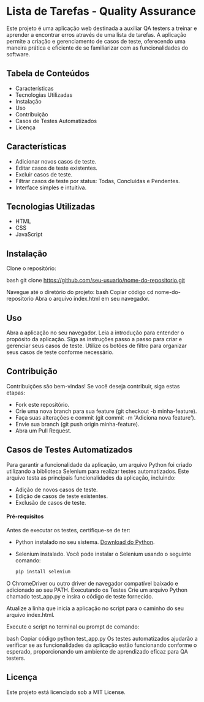 # Lista de Tarefas - Quality Assurance
Este projeto é uma aplicação web destinada a auxiliar QA testers a treinar e aprender a encontrar erros através de uma lista de tarefas. A aplicação permite a criação e gerenciamento de casos de teste, oferecendo uma maneira prática e eficiente de se familiarizar com as funcionalidades do software.

## Tabela de Conteúdos
* Características
* Tecnologias Utilizadas
* Instalação
* Uso
* Contribuição
* Casos de Testes Automatizados
* Licença

## Características
* Adicionar novos casos de teste.
* Editar casos de teste existentes.
* Excluir casos de teste.
* Filtrar casos de teste por status: Todas, Concluídas e Pendentes.
* Interface simples e intuitiva.

## Tecnologias Utilizadas
* HTML
* CSS
* JavaScript

## Instalação
Clone o repositório:

bash
git clone https://github.com/seu-usuario/nome-do-repositorio.git

Navegue até o diretório do projeto:
bash
Copiar código
cd nome-do-repositorio
Abra o arquivo index.html em seu navegador.

## Uso
Abra a aplicação no seu navegador.
Leia a introdução para entender o propósito da aplicação.
Siga as instruções passo a passo para criar e gerenciar seus casos de teste.
Utilize os botões de filtro para organizar seus casos de teste conforme necessário.

## Contribuição
Contribuições são bem-vindas! Se você deseja contribuir, siga estas etapas:
* Fork este repositório.
* Crie uma nova branch para sua feature (git checkout -b minha-feature).
* Faça suas alterações e commit (git commit -m 'Adiciona nova feature').
* Envie sua branch (git push origin minha-feature).
* Abra um Pull Request.

## Casos de Testes Automatizados 
Para garantir a funcionalidade da aplicação, um arquivo Python foi criado utilizando a biblioteca Selenium para realizar testes automatizados. Este arquivo testa as principais funcionalidades da aplicação, incluindo:

- Adição de novos casos de teste.
- Edição de casos de teste existentes.
- Exclusão de casos de teste.

#### Pré-requisitos

Antes de executar os testes, certifique-se de ter:

- Python instalado no seu sistema. [Download do Python](https://www.python.org/downloads/).
- Selenium instalado. Você pode instalar o Selenium usando o seguinte comando:

  ```bash
  pip install selenium
O ChromeDriver ou outro driver de navegador compatível baixado e adicionado ao seu PATH.
Executando os Testes
Crie um arquivo Python chamado test_app.py e insira o código de teste fornecido.

Atualize a linha que inicia a aplicação no script para o caminho do seu arquivo index.html.

Execute o script no terminal ou prompt de comando:

bash
Copiar código
python test_app.py
Os testes automatizados ajudarão a verificar se as funcionalidades da aplicação estão funcionando conforme o esperado, proporcionando um ambiente de aprendizado eficaz para QA testers.

## Licença
Este projeto está licenciado sob a MIT License.